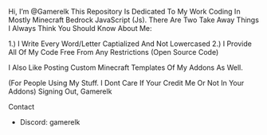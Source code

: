 Hi, I’m @Gamerelk
This Repository Is Dedicated To My Work Coding In Mostly Minecraft Bedrock JavaScript (Js).
There Are Two Take Away Things I Always Think You Should Know About Me:

1.) I Write Every Word/Letter Captialized And Not Lowercased
2.) I Provide All Of My Code Free From Any Restrictions (Open Source Code)

I Also Like Posting Custom Minecraft Templates Of My Addons As Well.

(For People Using My Stuff. I Dont Care If Your Credit Me Or Not In Your Addons)
Signing Out, Gamerelk

Contact
- Discord: gamerelk
